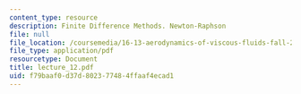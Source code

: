 ```yaml
---
content_type: resource
description: Finite Difference Methods. Newton-Raphson
file: null
file_location: /coursemedia/16-13-aerodynamics-of-viscous-fluids-fall-2003/f79baaf0d37d802377484ffaaf4ecad1_lecture_12.pdf
file_type: application/pdf
resourcetype: Document
title: lecture_12.pdf
uid: f79baaf0-d37d-8023-7748-4ffaaf4ecad1
---
```

